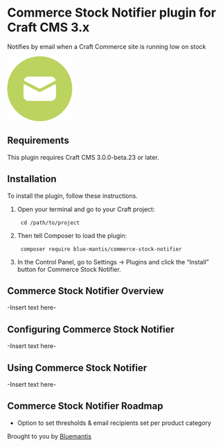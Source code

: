 # Commerce Stock Notifier plugin for Craft CMS 3.x

Notifies by email when a Craft Commerce site is running low on stock

![Screenshot](resources/img/plugin-logo.png)

## Requirements

This plugin requires Craft CMS 3.0.0-beta.23 or later.

## Installation

To install the plugin, follow these instructions.

1. Open your terminal and go to your Craft project:

        cd /path/to/project

2. Then tell Composer to load the plugin:

        composer require blue-mantis/commerce-stock-notifier

3. In the Control Panel, go to Settings → Plugins and click the “Install” button for Commerce Stock Notifier.

## Commerce Stock Notifier Overview

-Insert text here-

## Configuring Commerce Stock Notifier

-Insert text here-

## Using Commerce Stock Notifier

-Insert text here-

## Commerce Stock Notifier Roadmap

* Option to set thresholds & email recipients set per product category

Brought to you by [Bluemantis](https://bluemantis.com)
